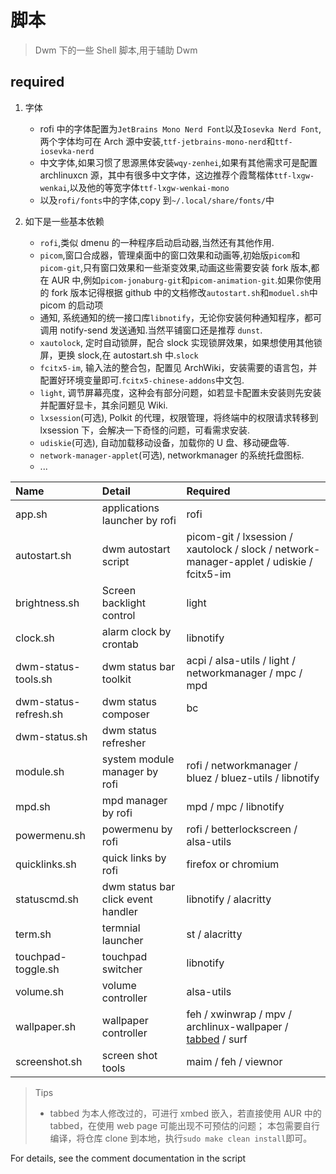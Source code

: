 # 脚本

> Dwm 下的一些 Shell 脚本,用于辅助 Dwm

## required

1. 字体

   - rofi 中的字体配置为`JetBrains Mono Nerd Font`以及`Iosevka Nerd Font`,两个字体均可在 Arch 源中安装,`ttf-jetbrains-mono-nerd`和`ttf-iosevka-nerd`
   - 中文字体,如果习惯了思源黑体安装`wqy-zenhei`,如果有其他需求可是配置 archlinuxcn 源，其中有很多中文字体，这边推荐个霞鹜楷体`ttf-lxgw-wenkai`,以及他的等宽字体`ttf-lxgw-wenkai-mono`
   - 以及`rofi/fonts`中的字体,copy 到`~/.local/share/fonts/`中

2. 如下是一些基本依赖

   - `rofi`,类似 dmenu 的一种程序启动启动器,当然还有其他作用.
   - `picom`,窗口合成器，管理桌面中的窗口效果和动画等,初始版`picom`和`picom-git`,只有窗口效果和一些渐变效果,动画这些需要安装 fork 版本,都在 AUR 中,例如`picom-jonaburg-git`和`picom-animation-git`.如果你使用的 fork 版本记得根据 github 中的文档修改`autostart.sh`和`moduel.sh`中 picom 的启动项
   - 通知, 系统通知的统一接口库`libnotify`，无论你安装何种通知程序，都可调用 notify-send 发送通知.当然平铺窗口还是推荐 `dunst`.
   - `xautolock`, 定时自动锁屏，配合 slock 实现锁屏效果，如果想使用其他锁屏，更换 slock,在 autostart.sh 中.`slock`
   - `fcitx5-im`, 输入法的整合包，配置见 ArchWiki，安装需要的语言包，并配置好环境变量即可.`fcitx5-chinese-addons`中文包.
   - `light`, 调节屏幕亮度，这种会有部分问题，如若显卡配置未安装则先安装并配置好显卡，其余问题见 Wiki.
   - `lxsession`(可选), Polkit 的代理，权限管理，将终端中的权限请求转移到 lxsession 下，会解决一下奇怪的问题，可看需求安装.
   - `udiskie`(可选), 自动加载移动设备，加载你的 U 盘、移动硬盘等.
   - `network-manager-applet`(可选), networkmanager 的系统托盘图标.
   - ...

| Name                  | Detail                             | Required                                                                                            |
| :-------------------- | :--------------------------------- | :-------------------------------------------------------------------------------------------------- |
| app.sh                | applications launcher by rofi      | rofi                                                                                                |
| autostart.sh          | dwm autostart script               | picom-git / lxsession / xautolock / slock / network-manager-applet / udiskie / fcitx5-im            |
| brightness.sh         | Screen backlight control           | light                                                                                               |
| clock.sh              | alarm clock by crontab             | libnotify                                                                                           |
| dwm-status-tools.sh   | dwm status bar toolkit             | acpi / alsa-utils / light / networkmanager / mpc / mpd                                              |
| dwm-status-refresh.sh | dwm status composer                | bc                                                                                                  |
| dwm-status.sh         | dwm status refresher               |                                                                                                     |
| module.sh             | system module manager by rofi      | rofi / networkmanager / bluez / bluez-utils / libnotify                                             |
| mpd.sh                | mpd manager by rofi                | mpd / mpc / libnotify                                                                               |
| powermenu.sh          | powermenu by rofi                  | rofi / betterlockscreen / alsa-utils                                                                |
| quicklinks.sh         | quick links by rofi                | firefox or chromium                                                                                 |
| statuscmd.sh          | dwm status bar click event handler | libnotify / alacritty                                                                               |
| term.sh               | termnial launcher                  | st / alacritty                                                                                      |
| touchpad-toggle.sh    | touchpad switcher                  | libnotify                                                                                           |
| volume.sh             | volume controller                  | alsa-utils                                                                                          |
| wallpaper.sh          | wallpaper controller               | feh / xwinwrap / mpv / archlinux-wallpaper / [tabbed](https://github.com/BYT0723/tabbed.git) / surf |
| screenshot.sh         | screen shot tools                  | maim / feh / viewnor                                                                                |

> Tips
>
> - tabbed 为本人修改过的，可进行 xmbed 嵌入，若直接使用 AUR 中的 tabbed，在使用 web page 可能出现不可预估的问题；
>   本包需要自行编译，将仓库 clone 到本地，执行`sudo make clean install`即可。

For details, see the comment documentation in the script

<!-- ## previews -->

